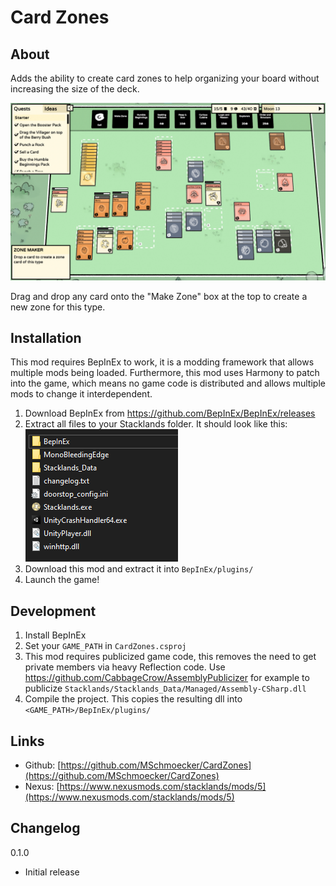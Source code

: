 # Card Zones
## About
Adds the ability to create card zones to help organizing your board without increasing the size of the deck.

![BepInExSetup](Docs/Showcase.png)

Drag and drop any card onto the "Make Zone" box at the top to create a new zone for this type.

## Installation
This mod requires BepInEx to work, it is a modding framework that allows multiple mods being loaded.
Furthermore, this mod uses Harmony to patch into the game, which means no game code is distributed and allows multiple mods to change it interdependent.

1. Download BepInEx from https://github.com/BepInEx/BepInEx/releases 
2. Extract all files to your Stacklands folder. It should look like this:\
![BepInExSetup](Docs/BepInExSetup.png)
3. Download this mod and extract it into `BepInEx/plugins/`
4. Launch the game!

## Development
1. Install BepInEx
2. Set your `GAME_PATH` in `CardZones.csproj`
3. This mod requires publicized game code, this removes the need to get private members via heavy Reflection code. Use https://github.com/CabbageCrow/AssemblyPublicizer for example to publicize `Stacklands/Stacklands_Data/Managed/Assembly-CSharp.dll`
4. Compile the project. This copies the resulting dll into `<GAME_PATH>/BepInEx/plugins/`

## Links
- Github: [https://github.com/MSchmoecker/CardZones](https://github.com/MSchmoecker/CardZones)
- Nexus: [https://www.nexusmods.com/stacklands/mods/5](https://www.nexusmods.com/stacklands/mods/5)

## Changelog
0.1.0
- Initial release
